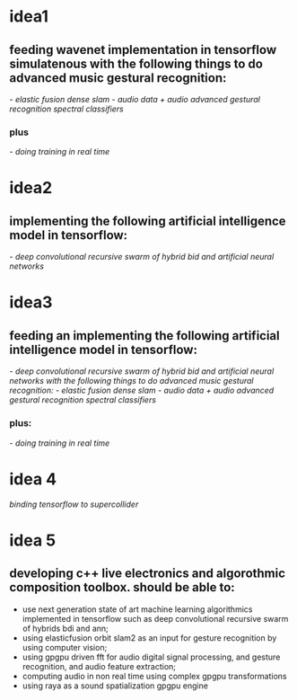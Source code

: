 <h1>idea1</h1>

<h2>feeding wavenet implementation in tensorflow simulatenous with the following things to do advanced music gestural recognition:</h2>
- <i>elastic fusion dense slam</i>
  - <i>audio data + audio advanced gestural recognition  spectral classifiers</i>

<h3>plus</h3>
- <i>doing training in real time</i>

<h1>idea2</h1>

<h2>implementing the following artificial intelligence model in tensorflow:</h2>
- <i>deep convolutional recursive swarm of hybrid bid and artificial neural networks</i>

<h1>idea3</h1>

<h2>feeding an implementing the following artificial intelligence model in tensorflow:</h2>
- <i>deep convolutional recursive swarm of hybrid bid and artificial neural networks with the following things to do advanced music gestural recognition:</i>
  - <i>elastic fusion dense slam</i>
  - <i>audio data + audio advanced gestural recognition  spectral classifiers</i>

<h3>plus:</h3>
- <i>doing training in real time</i>

<h1>idea 4</h1>

<i>binding tensorflow to supercollider</i>

<h1>idea 5</h1>

<h2>developing c++ live electronics and algorothmic composition toolbox. should be able to:</h2>

- use next generation state of art machine learning algorithmics implemented in tensorflow such as deep convolutional recursive swarm of hybrids bdi and ann;
- using elasticfusion orbit slam2 as an input for gesture recognition by using computer vision;
- using gpgpu driven fft for audio digital signal processing, and gesture recognition, and audio feature extraction;
- computing audio in non real time using complex gpgpu transformations
- using raya as a sound spatialization gpgpu engine
